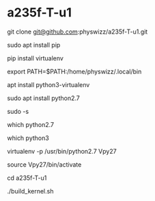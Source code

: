 # a235f-T-u1


git clone git@github.com:physwizz/a235f-T-u1.git

sudo apt install pip

pip install virtualenv

export PATH=$PATH:/home/physwizz/.local/bin

apt install python3-virtualenv

sudo apt install python2.7

sudo -s

which python2.7

which python3


virtualenv -p /usr/bin/python2.7 Vpy27


source Vpy27/bin/activate

cd a235f-T-u1

./build_kernel.sh
